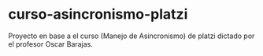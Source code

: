 # curso-asincronismo-platzi
Proyecto en base a el curso (Manejo de Asincronismo) de platzi dictado por el profesor Oscar Barajas.
